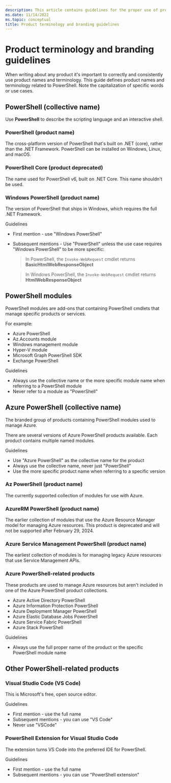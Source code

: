 ```yaml
---
description: This article contains guidelines for the proper use of product names and terms.
ms.date: 11/14/2022
ms.topic: conceptual
title: Product terminology and branding guidelines
---
```

# Product terminology and branding guidelines

When writing about any product it's important to correctly and consistently use product names and
terminology. This guide defines product names and terminology related to PowerShell. Note the
capitalization of specific words or use cases.

## PowerShell (collective name)

Use **PowerShell** to describe the scripting language and an interactive shell.

### PowerShell (product name)

The cross-platform version of PowerShell that's built on .NET (core), rather than the .NET
Framework. PowerShell can be installed on Windows, Linux, and macOS.

### PowerShell Core (product deprecated)

The name used for PowerShell v6, built on .NET Core. This name shouldn't be used.

### Windows PowerShell (product name)

The version of PowerShell that ships in Windows, which requires the full .NET Framework.

Guidelines

- First mention - use "Windows PowerShell"
- Subsequent mentions - Use "PowerShell" unless the use case requires "Windows PowerShell" to be
  more specific:

  > In PowerShell, the `Invoke-WebRequest` cmdlet returns **BasicHtmlWebResponseObject**

  > In Windows PowerShell, the `Invoke-WebRequest` cmdlet returns **HtmlWebResponseObject**

## PowerShell modules

PowerShell modules are add-ons that containing PowerShell cmdlets that manage specific products or
services.

For example:

- Azure PowerShell
- Az.Accounts module
- Windows management module
- Hyper-V module
- Microsoft Graph PowerShell SDK
- Exchange PowerShell

Guidelines

- Always use the collective name or the more specific module name when referring to a PowerShell
  module
- Never refer to a module as "PowerShell"

## Azure PowerShell (collective name)

The branded group of products containing PowerShell modules used to manage Azure.

There are several versions of Azure PowerShell products available. Each product contains multiple
named modules.

Guidelines

- Use "Azure PowerShell" as the collective name for the product
- Always use the collective name, never just "PowerShell"
- Use the more specific product name when referring to a specific version

### Az PowerShell (product name)

The currently supported collection of modules for use with Azure.

### AzureRM PowerShell (product name)

The earlier collection of modules that use the Azure Resource Manager model for managing Azure
resources. This product is deprecated and will not be supported after February 29, 2024.

### Azure Service Management PowerShell (product name)

The earliest collection of modules is for managing legacy Azure resources that use Service
Management APIs.

### Azure PowerShell-related products

These products are used to manage Azure resources but aren't included in one of the Azure PowerShell
product collections.

- Azure Active Directory PowerShell
- Azure Information Protection PowerShell
- Azure Deployment Manager PowerShell
- Azure Elastic Database Jobs PowerShell
- Azure Service Fabric PowerShell
- Azure Stack PowerShell

Guidelines

- Always use the full proper name of the product or the specific PowerShell module name

## Other PowerShell-related products

### Visual Studio Code (VS Code)

This is Microsoft's free, open source editor.

Guidelines

- First mention - use the full name
- Subsequent mentions - you can use "VS Code"
- Never use "VSCode"

### PowerShell Extension for Visual Studio Code

The extension turns VS Code into the preferred IDE for PowerShell.

Guidelines

- First mention - use the full name
- Subsequent mentions - you can use "PowerShell extension"
